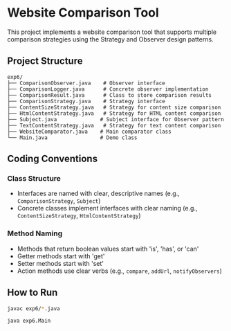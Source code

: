 # Website Comparison Tool

This project implements a website comparison tool that supports multiple comparison strategies using the Strategy and Observer design patterns.

## Project Structure

```
exp6/
├── ComparisonObserver.java    # Observer interface
├── ComparisonLogger.java      # Concrete observer implementation
├── ComparisonResult.java      # Class to store comparison results
├── ComparisonStrategy.java    # Strategy interface
├── ContentSizeStrategy.java   # Strategy for content size comparison
├── HtmlContentStrategy.java   # Strategy for HTML content comparison
├── Subject.java              # Subject interface for Observer pattern
├── TextContentStrategy.java   # Strategy for text content comparison
├── WebsiteComparator.java    # Main comparator class
└── Main.java                 # Demo class
```

## Coding Conventions

### Class Structure
- Interfaces are named with clear, descriptive names (e.g., `ComparisonStrategy`, `Subject`)
- Concrete classes implement interfaces with clear naming (e.g., `ContentSizeStrategy`, `HtmlContentStrategy`)


### Method Naming
- Methods that return boolean values start with 'is', 'has', or 'can'
- Getter methods start with 'get'
- Setter methods start with 'set'
- Action methods use clear verbs (e.g., `compare`, `addUrl`, `notifyObservers`)


## How to Run

```bash
javac exp6/*.java
```

```bash
java exp6.Main
```